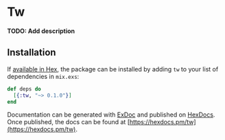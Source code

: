 # Tw

**TODO: Add description**

## Installation

If [available in Hex](https://hex.pm/docs/publish), the package can be installed
by adding `tw` to your list of dependencies in `mix.exs`:

```elixir
def deps do
  [{:tw, "~> 0.1.0"}]
end
```

Documentation can be generated with [ExDoc](https://github.com/elixir-lang/ex_doc)
and published on [HexDocs](https://hexdocs.pm). Once published, the docs can
be found at [https://hexdocs.pm/tw](https://hexdocs.pm/tw).

